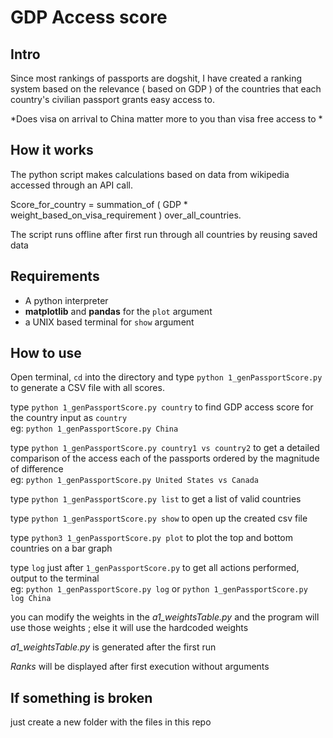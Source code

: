 # GDP Access score

## Intro

 Since most rankings of passports are dogshit, I have created a ranking system based on the relevance ( based on GDP ) of the countries that each country's civilian passport grants easy access to.

 *Does visa on arrival to China matter more to you than visa free access to *

## How it works

 The python script makes calculations based on data from wikipedia accessed through an API call.

 Score_for_country = summation_of ( GDP * weight_based_on_visa_requirement ) over_all_countries.

 The script runs offline after first run through all countries by reusing saved data

## Requirements

* A python interpreter
* **matplotlib**  and  **pandas**  for the `plot` argument
* a UNIX based terminal for `show` argument

## How to use

 Open terminal, `cd`  into the directory and type `python 1_genPassportScore.py` to generate a CSV file with all scores.

 type `python 1_genPassportScore.py country` to find GDP access score for the country input as `country`  
 eg: `python 1_genPassportScore.py China`

 type `python 1_genPassportScore.py country1 vs country2` to get a detailed comparison of the access each of the passports ordered by the magnitude of difference  
 eg: `python 1_genPassportScore.py United States vs Canada`

 type `python 1_genPassportScore.py list` to get a list of valid countries

 type `python 1_genPassportScore.py show` to open up the created csv file

 type `python3 1_genPassportScore.py plot` to plot the top and bottom  countries on a bar graph

 type `log` just after `1_genPassportScore.py` to get all actions performed, output to the terminal  
 eg: `python 1_genPassportScore.py log` or `python 1_genPassportScore.py log China`

 you can modify the weights in the *a1_weightsTable.py* and the program will use those weights ; else it will use the hardcoded weights

 *a1_weightsTable.py* is generated after the first run

 *Ranks* will be displayed after first execution without arguments

## If something is broken

 just create a new folder with the files in this repo